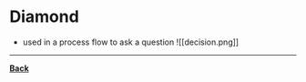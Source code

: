 # Diamond
- used in a process flow to ask a question
![[decision.png]]

---
**[Back](COMPROGPrelimCh2.md)**